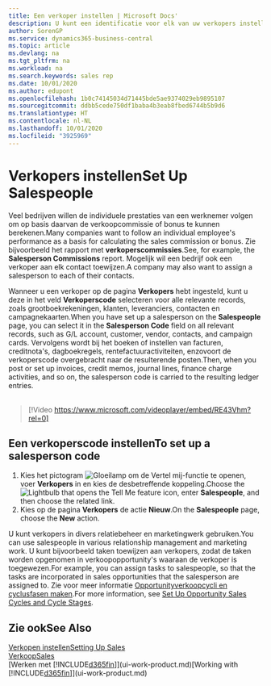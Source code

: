 ```yaml
---
title: Een verkoper instellen | Microsoft Docs'
description: U kunt een identificatie voor elk van uw verkopers instellen, zodat u de prestaties van een individuele werknemer kunt bijhouden of een verkoper aan een contact kunt toewijzen.
author: SorenGP
ms.service: dynamics365-business-central
ms.topic: article
ms.devlang: na
ms.tgt_pltfrm: na
ms.workload: na
ms.search.keywords: sales rep
ms.date: 10/01/2020
ms.author: edupont
ms.openlocfilehash: 1b0c74145034d71445bde5ae9374029eb9895107
ms.sourcegitcommit: ddbb5cede750df1baba4b3eab8fbed6744b5b9d6
ms.translationtype: HT
ms.contentlocale: nl-NL
ms.lasthandoff: 10/01/2020
ms.locfileid: "3925969"
---
```

# <a name="set-up-salespeople"></a><span data-ttu-id="23bee-103">Verkopers instellen</span><span class="sxs-lookup"><span data-stu-id="23bee-103">Set Up Salespeople</span></span>
<span data-ttu-id="23bee-104">Veel bedrijven willen de individuele prestaties van een werknemer volgen om op basis daarvan de verkoopcommissie of bonus te kunnen berekenen.</span><span class="sxs-lookup"><span data-stu-id="23bee-104">Many companies want to follow an individual employee's performance as a basis for calculating the sales commission or bonus.</span></span> <span data-ttu-id="23bee-105">Zie bijvoorbeeld het rapport met **verkoperscommissies**.</span><span class="sxs-lookup"><span data-stu-id="23bee-105">See, for example, the **Salesperson Commissions** report.</span></span> <span data-ttu-id="23bee-106">Mogelijk wil een bedrijf ook een verkoper aan elk contact toewijzen.</span><span class="sxs-lookup"><span data-stu-id="23bee-106">A company may also want to assign a salesperson to each of their contacts.</span></span>

<span data-ttu-id="23bee-107">Wanneer u een verkoper op de pagina **Verkopers** hebt ingesteld, kunt u deze in het veld **Verkoperscode** selecteren voor alle relevante records, zoals grootboekrekeningen, klanten, leveranciers, contacten en campagnekaarten.</span><span class="sxs-lookup"><span data-stu-id="23bee-107">When you have set up a salesperson on the **Salespeople** page, you can select it in the **Salesperson Code** field on all relevant records, such as G/L account, customer, vendor, contacts, and campaign cards.</span></span> <span data-ttu-id="23bee-108">Vervolgens wordt bij het boeken of instellen van facturen, creditnota's, dagboekregels, rentefactuuractiviteiten, enzovoort de verkoperscode overgebracht naar de resulterende posten.</span><span class="sxs-lookup"><span data-stu-id="23bee-108">Then, when you post or set up invoices, credit memos, journal lines, finance charge activities, and so on, the salesperson code is carried to the resulting ledger entries.</span></span>
<br><br>  
> [!Video https://www.microsoft.com/videoplayer/embed/RE43Vhm?rel=0]

## <a name="to-set-up-a-salesperson-code"></a><span data-ttu-id="23bee-109">Een verkoperscode instellen</span><span class="sxs-lookup"><span data-stu-id="23bee-109">To set up a salesperson code</span></span>
1. <span data-ttu-id="23bee-110">Kies het pictogram ![Gloeilamp om de Vertel mij-functie te openen](media/ui-search/search_small.png "Vertel me wat u wilt doen"), voer **Verkopers** in en kies de desbetreffende koppeling.</span><span class="sxs-lookup"><span data-stu-id="23bee-110">Choose the ![Lightbulb that opens the Tell Me feature](media/ui-search/search_small.png "Tell me what you want to do") icon, enter **Salespeople**, and then choose the related link.</span></span>
2. <span data-ttu-id="23bee-111">Kies op de pagina **Verkopers** de actie **Nieuw**.</span><span class="sxs-lookup"><span data-stu-id="23bee-111">On the **Salespeople** page, choose the **New** action.</span></span>

<span data-ttu-id="23bee-112">U kunt verkopers in divers relatiebeheer en marketingwerk gebruiken.</span><span class="sxs-lookup"><span data-stu-id="23bee-112">You can use salespeople in various relationship management and marketing work.</span></span> <span data-ttu-id="23bee-113">U kunt bijvoorbeeld taken toewijzen aan verkopers, zodat de taken worden opgenomen in verkoopopportunity's waaraan de verkoper is toegewezen.</span><span class="sxs-lookup"><span data-stu-id="23bee-113">For example, you can assign tasks to salespeople, so that the tasks are incorporated in sales opportunities that the salesperson are assigned to.</span></span> <span data-ttu-id="23bee-114">Zie voor meer informatie [Opportunityverkoopcycli en cyclusfasen maken](marketing-how-setup-opportunity-sales-cycles-stages.md).</span><span class="sxs-lookup"><span data-stu-id="23bee-114">For more information, see [Set Up Opportunity Sales Cycles and Cycle Stages](marketing-how-setup-opportunity-sales-cycles-stages.md).</span></span>

## <a name="see-also"></a><span data-ttu-id="23bee-115">Zie ook</span><span class="sxs-lookup"><span data-stu-id="23bee-115">See Also</span></span>
[<span data-ttu-id="23bee-116">Verkopen instellen</span><span class="sxs-lookup"><span data-stu-id="23bee-116">Setting Up Sales</span></span>](sales-setup-sales.md)  
[<span data-ttu-id="23bee-117">Verkoop</span><span class="sxs-lookup"><span data-stu-id="23bee-117">Sales</span></span>](sales-manage-sales.md)  
<span data-ttu-id="23bee-118">[Werken met [!INCLUDE[d365fin](includes/d365fin_md.md)]](ui-work-product.md)</span><span class="sxs-lookup"><span data-stu-id="23bee-118">[Working with [!INCLUDE[d365fin](includes/d365fin_md.md)]](ui-work-product.md)</span></span>  
